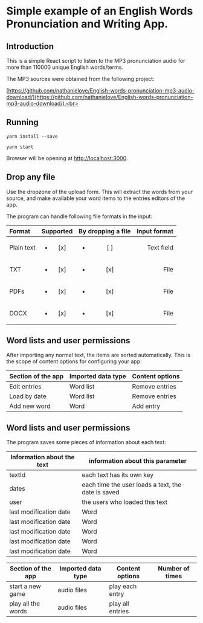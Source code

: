 # Simple example of an English Words Pronunciation and Writing App.


## Introduction

This is a simple React script to listen to the MP3 pronunciation audio for more than 110000 unique English words/terms. 

The MP3 sources were obtained from the following project: 

[https://github.com/nathanielove/English-words-pronunciation-mp3-audio-download/](https://github.com/nathanielove/English-words-pronunciation-mp3-audio-download/).<br>

## Running

```
yarn install --save

yarn start
```

Browser will be opening at [http://localhost:3000](http://localhost:3000).<br>

## Drop any file

Use the dropzone of the upload form.
This will extract the words from your source, and make available your word items to the entries editors of the app.

The program can handle following file formats in the input:

| Format     | Supported          | By dropping a file | Input format | 
|:------------|:--------------------:|:--------------------:|--------------:|
| Plain text | <ul><li>[x] </li></ul> | <ul><li>[ ] </li> | Text field | 
| TXT       | <ul><li>[x] </li></ul> | <ul><li>[x] </li></ul> | File         | 
| PDFs       | <ul><li>[x] </li></ul> | <ul><li>[x] </li></ul> | File         |  
| DOCX       | <ul><li>[x] </li></ul> | <ul><li>[x] </li></ul> | File         | 



## Word lists and user permissions

After importing any normal text, the items are sorted automatically. This is the scope of content options for configuring your app:

| Section of the app | Imported data type | Content options | 
|---|---|---|
| Edit entries | Word list | Remove entries | 
| Load by date | Word list | Remove entries | 
| Add new word | Word | Add entry | 

## Word lists and user permissions

The program saves some pieces of information about each text:

| Information about the text | information about this parameter | 
|---|---|
| textId | each text has its own key | 
| dates | each time the user loads a text, the date is saved | 
| user | the users who loaded this text | 
| last modification date | Word | 
| last modification date | Word | 
| last modification date | Word | 
| last modification date | Word | 
| last modification date | Word | 



| Section of the app | Imported data type | Content options | Number of times | 
|---|---|---|---|
| start a new game | audio files | play each entry |  | 
| play all the words | audio files | play all entries |  | 

